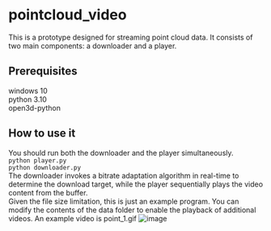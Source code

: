 # pointcloud_video 
This is a prototype designed for streaming point cloud data. It consists of two main components: a downloader and a player.
## Prerequisites 
windows 10  
python 3.10  
open3d-python  
## How to use it  
You should run both the downloader and the player simultaneously.  
`python player.py`  
`python downloader.py`  
The downloader invokes a bitrate adaptation algorithm in real-time to determine the download target, while the player sequentially plays the video content from the buffer.  
Given the file size limitation, this is just an example program. You can modify the contents of the data folder to enable the playback of additional videos.
An example video is point_1.gif
![image](https://github.com/shuqn/pointcloud_video/blob/main/point_1.gif)
